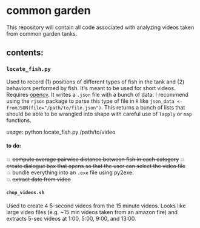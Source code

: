 # common garden

This repository will contain all code associated with analyzing videos taken from common garden tanks.

## contents:

### `locate_fish.py`
Used to record (1) positions of different types of fish in the tank and (2) behaviors performed by fish. It's meant to be used for short videos. Requires [opencv](http://opencv.org/). It writes a `.json` file with a bunch of data. I recommend using the `rjson` package to parse this type of file in `R` like `json_data <- fromJSON(file="/path/to/file.json")`. This returns a bunch of lists that should be able to be wrangled into shape with careful use of `lapply` or `map` functions.

_usage_: python locate_fish.py /path/to/video

#### to do:
:boom: ~~compute average pairwise distance between fish in each category~~
:boom: ~~create dialogue box that opens so that the user can select the video file~~    
:boom: bundle everything into an `.exe` file using py2exe.    
:boom: ~~extract date from video~~

#### `chop_videos.sh`
Used to create 4 5-second videos from the 15 minute videos. Looks like large video files (e.g. ~15 min videos taken from an amazon fire) and extracts 5-sec videos at 1:00, 5:00, 9:00, and 13:00.

